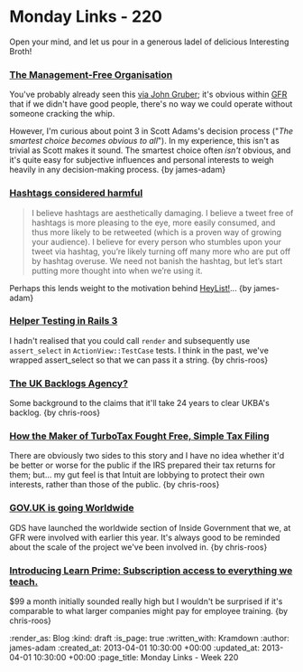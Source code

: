 Monday Links - 220
============

Open your mind, and let us pour in a generous ladel of delicious Interesting Broth!

### [The Management-Free Organisation](http://dilbert.com/blog/entry/the_managementfree_organization/)

You've probably already seen this [via John Gruber](http://daringfireball.net/linked/2013/03/25/adams-management); it's obvious within [GFR](/) that if we didn't have good people, there's no way we could operate without someone cracking the whip.

However, I'm curious about point 3 in Scott Adams's decision process ("*The smartest choice becomes obvious to all*"). In my experience, this isn't as trivial as Scott makes it sound. The smartest choice often *isn't* obvious, and it's quite easy for subjective influences and personal interests to weigh heavily in any decision-making process. {by james-adam}

### [Hashtags considered harmful](http://www.niemanlab.org/2013/03/hashtags-considered-harmful/)

> I believe hashtags are aesthetically damaging. I believe a tweet free of hashtags is more pleasing to the eye, more easily consumed, and thus more likely to be retweeted (which is a proven way of growing your audience). I believe for every person who stumbles upon your tweet via hashtag, you’re likely turning off many more who are put off by hashtag overuse. We need not banish the hashtag, but let’s start putting more thought into when we’re using it.

Perhaps this lends weight to the motivation behind [HeyList!](http://heyli.st)... {by james-adam}

### [Helper Testing in Rails 3](http://blog.costan.us/2010/08/helper-testing-in-rails-3.html)

I hadn't realised that you could call `render` and subsequently use `assert_select` in `ActionView::TestCase` tests. I think in the past, we've wrapped assert_select so that we can pass it a string. {by chris-roos}

### [The UK Backlogs Agency?](http://fullfact.org/factchecks/ukba_backlog_24_years-28852)

Some background to the claims that it'll take 24 years to clear UKBA's backlog. {by chris-roos}

### [How the Maker of TurboTax Fought Free, Simple Tax Filing](http://www.propublica.org/article/how-the-maker-of-turbotax-fought-free-simple-tax-filing)

There are obviously two sides to this story and I have no idea whether it'd be better or worse for the public if the IRS prepared their tax returns for them; but... my gut feel is that Intuit are lobbying to protect their own interests, rather than those of the public. {by chris-roos}

### [GOV.UK is going Worldwide](http://digital.cabinetoffice.gov.uk/2013/03/25/gov-uk-is-going-worldwide/)

GDS have launched the worldwide section of Inside Government that we, at GFR were involved with earlier this year. It's always good to be reminded about the scale of the project we've been involved in. {by chris-roos}

### [Introducing Learn Prime: Subscription access to everything we teach.](http://robots.thoughtbot.com/post/46249965247/introducing-learn-prime-subscription-access-to)

$99 a month initially sounded really high but I wouldn't be surprised if it's comparable to what larger companies might pay for employee training. {by chris-roos}

:render_as: Blog
:kind: draft
:is_page: true
:written_with: Kramdown
:author: james-adam
:created_at: 2013-04-01 10:30:00 +00:00
:updated_at: 2013-04-01 10:30:00 +00:00
:page_title: Monday Links - Week 220
